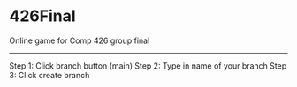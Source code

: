 # 426Final
Online game for Comp 426 group final

---
Step 1: Click branch button (main)
Step 2: Type in name of your branch 
Step 3: Click create branch
